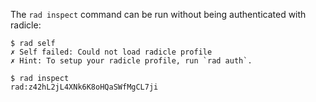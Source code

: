 The `rad inspect` command can be run without being authenticated with radicle:

```
$ rad self
✗ Self failed: Could not load radicle profile
✗ Hint: To setup your radicle profile, run `rad auth`.

```

```
$ rad inspect
rad:z42hL2jL4XNk6K8oHQaSWfMgCL7ji
```
